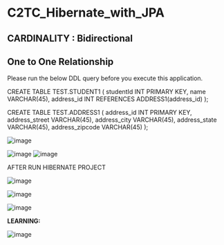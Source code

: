 # C2TC_Hibernate_with_JPA
## CARDINALITY : Bidirectional
## One to One Relationship 

Please run the below DDL query before you execute this application.

CREATE TABLE TEST.STUDENT1
(
studentId INT PRIMARY KEY,
name VARCHAR(45),
address_id INT REFERENCES
ADDRESS1(address_id)
);

CREATE TABLE TEST.ADDRESS1
(
address_id INT PRIMARY KEY,
address_street VARCHAR(45),
address_city VARCHAR(45),
address_state VARCHAR(45),
address_zipcode VARCHAR(45)
);

![image](https://user-images.githubusercontent.com/44496666/159131193-4223cacb-9ba1-4bcb-91cd-b987cd93e3ee.png)

![image](https://user-images.githubusercontent.com/44496666/159131214-1772c6f3-f69e-4fa6-ada9-5ce74a13bda8.png)
![image](https://user-images.githubusercontent.com/44496666/159131220-c7d6c4d0-c24d-4081-89ff-b2837b3d859f.png)

AFTER RUN HIBERNATE PROJECT

![image](https://user-images.githubusercontent.com/44496666/159131265-eae00f35-92de-4505-b7bc-f6a7007187f9.png)

![image](https://user-images.githubusercontent.com/44496666/159131278-8a7da495-ac76-4334-9243-91847b4fc12f.png)

![image](https://user-images.githubusercontent.com/44496666/159131290-868990ad-338e-47e9-a582-8637387b88f4.png)

**LEARNING:**

![image](https://user-images.githubusercontent.com/44496666/159131807-fa84bef6-5338-4da5-ba01-88f548de79fb.png)

